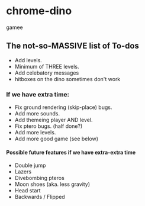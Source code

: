 # chrome-dino
gamee

## The not-so-MASSIVE list of To-dos
- Add levels.
- Minimum of THREE levels.
- Add celebatory messages
- hitboxes on the dino sometimes don't work

### If we have extra time:
- Fix ground rendering (skip-place) bugs.
- Add more sounds.
- Add themeing player AND level.
- Fix ptero bugs. (half done?)
- Add more levels.
- Add more good game (see below) 

#### Possible future features if we have extra-extra time
- Double jump
- Lazers
- Divebombing pteros
- Moon shoes (aka. less gravity)
- Head start
- Backwards / Flipped